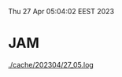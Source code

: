 Thu 27 Apr 05:04:02 EEST 2023
# JAM
<a href='./cache/202304/27_05.log'>./cache/202304/27_05.log</a>
